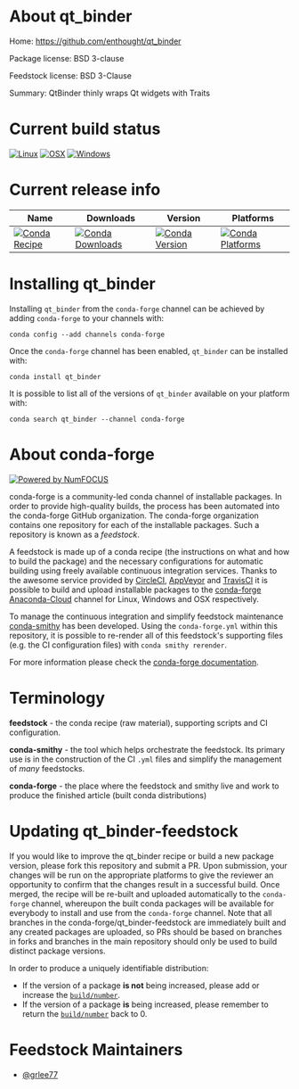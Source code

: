 <!--
# -*- mode: jinja -*-
-->

About qt_binder
===============

Home: https://github.com/enthought/qt_binder

Package license: BSD 3-clause

Feedstock license: BSD 3-Clause

Summary: QtBinder thinly wraps Qt widgets with Traits



Current build status
====================

[![Linux](https://img.shields.io/circleci/project/github/conda-forge/qt_binder-feedstock/master.svg?label=Linux)](https://circleci.com/gh/conda-forge/qt_binder-feedstock)
[![OSX](https://img.shields.io/travis/conda-forge/qt_binder-feedstock/master.svg?label=macOS)](https://travis-ci.org/conda-forge/qt_binder-feedstock)
[![Windows](https://img.shields.io/appveyor/ci/conda-forge/qt-binder-feedstock/master.svg?label=Windows)](https://ci.appveyor.com/project/conda-forge/qt-binder-feedstock/branch/master)

Current release info
====================

| Name | Downloads | Version | Platforms |
| --- | --- | --- | --- |
| [![Conda Recipe](https://img.shields.io/badge/recipe-qt_binder-green.svg)](https://anaconda.org/conda-forge/qt_binder) | [![Conda Downloads](https://img.shields.io/conda/dn/conda-forge/qt_binder.svg)](https://anaconda.org/conda-forge/qt_binder) | [![Conda Version](https://img.shields.io/conda/vn/conda-forge/qt_binder.svg)](https://anaconda.org/conda-forge/qt_binder) | [![Conda Platforms](https://img.shields.io/conda/pn/conda-forge/qt_binder.svg)](https://anaconda.org/conda-forge/qt_binder) |

Installing qt_binder
====================

Installing `qt_binder` from the `conda-forge` channel can be achieved by adding `conda-forge` to your channels with:

```
conda config --add channels conda-forge
```

Once the `conda-forge` channel has been enabled, `qt_binder` can be installed with:

```
conda install qt_binder
```

It is possible to list all of the versions of `qt_binder` available on your platform with:

```
conda search qt_binder --channel conda-forge
```


About conda-forge
=================

[![Powered by NumFOCUS](https://img.shields.io/badge/powered%20by-NumFOCUS-orange.svg?style=flat&colorA=E1523D&colorB=007D8A)](http://numfocus.org)

conda-forge is a community-led conda channel of installable packages.
In order to provide high-quality builds, the process has been automated into the
conda-forge GitHub organization. The conda-forge organization contains one repository
for each of the installable packages. Such a repository is known as a *feedstock*.

A feedstock is made up of a conda recipe (the instructions on what and how to build
the package) and the necessary configurations for automatic building using freely
available continuous integration services. Thanks to the awesome service provided by
[CircleCI](https://circleci.com/), [AppVeyor](https://www.appveyor.com/)
and [TravisCI](https://travis-ci.org/) it is possible to build and upload installable
packages to the [conda-forge](https://anaconda.org/conda-forge)
[Anaconda-Cloud](https://anaconda.org/) channel for Linux, Windows and OSX respectively.

To manage the continuous integration and simplify feedstock maintenance
[conda-smithy](https://github.com/conda-forge/conda-smithy) has been developed.
Using the ``conda-forge.yml`` within this repository, it is possible to re-render all of
this feedstock's supporting files (e.g. the CI configuration files) with ``conda smithy rerender``.

For more information please check the [conda-forge documentation](https://conda-forge.org/docs/).

Terminology
===========

**feedstock** - the conda recipe (raw material), supporting scripts and CI configuration.

**conda-smithy** - the tool which helps orchestrate the feedstock.
                   Its primary use is in the construction of the CI ``.yml`` files
                   and simplify the management of *many* feedstocks.

**conda-forge** - the place where the feedstock and smithy live and work to
                  produce the finished article (built conda distributions)


Updating qt_binder-feedstock
============================

If you would like to improve the qt_binder recipe or build a new
package version, please fork this repository and submit a PR. Upon submission,
your changes will be run on the appropriate platforms to give the reviewer an
opportunity to confirm that the changes result in a successful build. Once
merged, the recipe will be re-built and uploaded automatically to the
`conda-forge` channel, whereupon the built conda packages will be available for
everybody to install and use from the `conda-forge` channel.
Note that all branches in the conda-forge/qt_binder-feedstock are
immediately built and any created packages are uploaded, so PRs should be based
on branches in forks and branches in the main repository should only be used to
build distinct package versions.

In order to produce a uniquely identifiable distribution:
 * If the version of a package **is not** being increased, please add or increase
   the [``build/number``](https://conda.io/docs/user-guide/tasks/build-packages/define-metadata.html#build-number-and-string).
 * If the version of a package **is** being increased, please remember to return
   the [``build/number``](https://conda.io/docs/user-guide/tasks/build-packages/define-metadata.html#build-number-and-string)
   back to 0.

Feedstock Maintainers
=====================

* [@grlee77](https://github.com/grlee77/)

